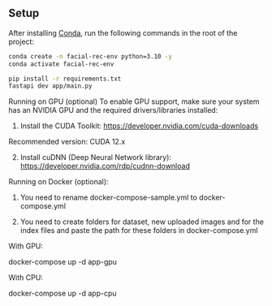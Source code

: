 ## Setup

After installing [Conda](https://docs.conda.io/en/latest/miniconda.html), run the following commands in the root of the project:

```bash
conda create -n facial-rec-env python=3.10 -y
conda activate facial-rec-env

pip install -r requirements.txt
fastapi dev app/main.py

```

Running on GPU (optional)
To enable GPU support, make sure your system has an NVIDIA GPU and the required drivers/libraries installed:

1. Install the CUDA Toolkit:
https://developer.nvidia.com/cuda-downloads

Recommended version: CUDA 12.x

2. Install cuDNN (Deep Neural Network library):
https://developer.nvidia.com/rdp/cudnn-download


Running on Docker (optional):

1. You need to rename docker-compose-sample.yml to docker-compose.yml

2. You need to create folders for dataset, new uploaded images and for the index files and paste the path for these folders in docker-compose.yml


With GPU:

docker-compose up -d app-gpu

With CPU:

docker-compose up -d app-cpu
